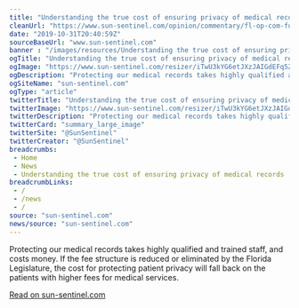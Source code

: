 ```yaml
--- 
title: "Understanding the true cost of ensuring privacy of medical records "
cleanUrl: "https://www.sun-sentinel.com/opinion/commentary/fl-op-com-fuentes-medical-records-privacy-20191030-yoosyfv4wveinhduwq7gzyuw5q-story.html"
date: "2019-10-31T20:40:59Z"
sourceBaseUrl: "www.sun-sentinel.com"
banner : "/images/resources/Understanding the true cost of ensuring privacy of medical records.png"
ogTitle: "Understanding the true cost of ensuring privacy of medical records | Opinion"
ogImage: "https://www.sun-sentinel.com/resizer/iTwU3kYG6etJXzJAIGdEFq5ZvL8=/1200x0/top/arc-anglerfish-arc2-prod-tronc.s3.amazonaws.com/public/UC7SLQSNOFBJVNKEC3L2ZWD54A.JPG"
ogDescription: "Protecting our medical records takes highly qualified and trained staff, and costs money. If the fee structure is reduced or eliminated by the Florida Legislature, the cost for protecting patient privacy will fall back on the patients with higher fees for medical services."
ogSiteName: "sun-sentinel.com"
ogType: "article"
twitterTitle: "Understanding the true cost of ensuring privacy of medical records | Opinion"
twitterImage: "https://www.sun-sentinel.com/resizer/iTwU3kYG6etJXzJAIGdEFq5ZvL8=/1200x0/top/arc-anglerfish-arc2-prod-tronc.s3.amazonaws.com/public/UC7SLQSNOFBJVNKEC3L2ZWD54A.JPG"
twitterDescription: "Protecting our medical records takes highly qualified and trained staff, and costs money. If the fee structure is reduced or eliminated by the Florida Legislature, the cost for protecting patient privacy will fall back on the patients with higher fees for medical services."
twitterCard: "summary_large_image"
twitterSite: "@SunSentinel"
twitterCreator: "@SunSentinel"
breadcrumbs:
 - Home
 - News
 - Understanding the true cost of ensuring privacy of medical records
breadcrumbLinks:
 - / 
 - /news
 - / 
source: "sun-sentinel.com"
news/source: "sun-sentinel.com"
---
```

Protecting our medical records takes highly qualified and trained staff, and costs money. If the fee structure is reduced or eliminated by the Florida Legislature, the cost for protecting patient privacy will fall back on the patients with higher fees for medical services.  
  
[Read on sun-sentinel.com](https://www.sun-sentinel.com/opinion/commentary/fl-op-com-fuentes-medical-records-privacy-20191030-yoosyfv4wveinhduwq7gzyuw5q-story.html)
